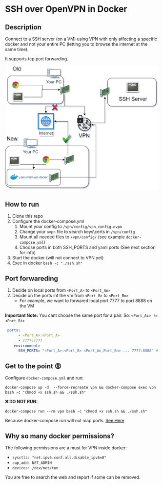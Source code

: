 # SSH over OpenVPN in Docker

## Description
Connect to a SSH server (on a VM) using VPN with only 
affecting a specific docker and not your entire PC (letting you to browse the internet at the same time).

It supports tcp port forwarding.

![diagram](diagram.png)

## How to run
1. Clone this repo
2. Configure the docker-compose.yml
    1. Mount your config to `/vpn/config/vpn_config.ovpn`
    2. Change your `ovpn` file to search keys\certs in `/vpn/config`
    3. Mount all needed files to `/vpn/config/` (see example `docker-compose.yml`)
    4. Choose ports in both SSH_PORTS and yaml ports (See next section for info)
3. Start the docker (will not connect to VPN yet)
4. Exec in docker `bash -c "./ssh.sh"`

## Port forwareding
1. Decide on local ports from `<Port_A>` to `<Port_An>`
2. Decide on the ports int the vm from `<Port_B>` to `<Port_Bn>`
    * For example, we want to forwared local port 7777 to port 8888 on the VM

**Important Note:** You cant choose the same port for a pair. So: `<Port_Ai> != <Port_Bi>`
```yaml
 ports:
      - <Port_A>:<Port_A>
      - 7777:7777
    environment: 
      SSH_PORTS: "<Port_A>:<Port_B> <Port_An,Port_Bn> ... 7777:8888" # Local Port -> Port on VM
```

## Get to the point 😡
Configure `docker-compose.yml` and run:
```
docker-compose up -d  --force-recreate vpn && docker-compose exec vpn bash -c "chmod +x ssh.sh && ./ssh.sh"
```
**❌ DO NOT RUN:** 
```
docker-compose run --rm vpn bash -c "chmod +x ssh.sh && ./ssh.sh"
```
Because docker-compose run will not map ports. [See Here](https://github.com/docker/compose/issues/1259#issuecomment-90529907)

## Why so many docker permissions?
The following permissions are a must for VPN inside docker:
* `sysctls: "net.ipv6.conf.all.disable_ipv6=0"`
* `cap_add: NET_ADMIN`
* `devices: /dev/net/tun`

You are free to search the web and report if some can be removed.






